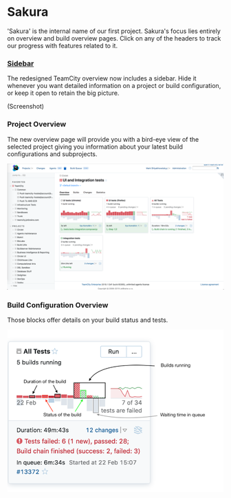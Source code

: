 # Sakura

'Sakura' is the internal name of our first project. Sakura's focus lies entirely on 
overview and build overview pages. 
Click on any of the headers to track our progress with features related to it.


### [Sidebar](https://github.com/JetBrains/teamcity-roadmap/blob/master/sidebar.md)
The redesigned TeamCity overview now includes a sidebar. Hide it whenever you want
detailed information on a project or build configuration, or keep it open to retain 
the big picture. 

(Screenshot)

### Project Overview 
The new overview page will provide you with a bird-eye view of the selected project
giving you information about your latest build configurations and subprojects. 

![Project overview](https://github.com/JetBrains/teamcity-roadmap/blob/master/Images/project_overview.png)

### Build Configuration Overview
Those blocks offer details on your build status and tests.

![Build configuration](https://github.com/JetBrains/teamcity-roadmap/blob/master/Images/BuildConfigurationOverview.png)

